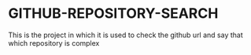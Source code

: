 # GITHUB-REPOSITORY-SEARCH
This is the project in which it is used to check the github url and say that which repository is complex 
